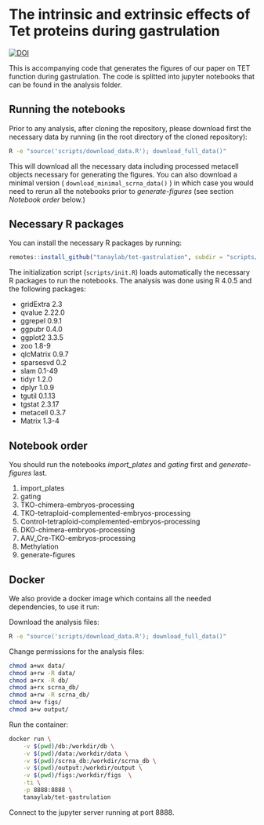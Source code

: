 
# The intrinsic and extrinsic effects of Tet proteins during gastrulation

<!-- badges: start -->
[![DOI](https://zenodo.org/badge/500408241.svg)](https://zenodo.org/badge/latestdoi/500408241)
<!-- badges: end -->

This is accompanying code that generates the figures of our paper on TET function during gastrulation. The code is splitted into jupyter notebooks that can be found in the analysis folder.

## Running the notebooks

Prior to any analysis, after cloning the repository, please download first the necessary data by running (in the root directory of the cloned repository):


```bash
R -e "source('scripts/download_data.R'); download_full_data()"
```

This will download all the necessary data including processed metacell objects necessary for generating the figures. You can also download a minimal version ( `download_minimal_scrna_data()` ) in which case you would need to rerun all the notebooks prior to _generate-figures_ (see section *Notebook order* below.)

## Necessary R packages

You can install the necessary R packages by running:

```r
remotes::install_github("tanaylab/tet-gastrulation", subdir = "scripts/tet.gastru")
```

The initialization script (`scripts/init.R`) loads automatically the necessary R packages to run the notebooks. The analysis was done using R 4.0.5 and the following packages:

- gridExtra 2.3
- qvalue 2.22.0
- ggrepel 0.9.1
- ggpubr 0.4.0   
- ggplot2 3.3.5
- zoo 1.8-9
- qlcMatrix 0.9.7
- sparsesvd 0.2  
- slam 0.1-49
- tidyr 1.2.0
- dplyr 1.0.9
- tgutil 0.1.13  
- tgstat 2.3.17
- metacell 0.3.7
- Matrix 1.3-4

## Notebook order 

You should run the notebooks _import_plates_ and _gating_ first and _generate-figures_ last.

1. import_plates
2. gating
3. TKO-chimera-embryos-processing
4. TKO-tetraploid-complemented-embryos-processing
5. Control-tetraploid-complemented-embryos-processing
6. DKO-chimera-embryos-processing
7. AAV_Cre-TKO-embryos-processing
8. Methylation
9. generate-figures

## Docker

We also provide a docker image which contains all the needed dependencies, to use it run:

Download the analysis files: 

```bash
R -e "source('scripts/download_data.R'); download_full_data()"
```

Change permissions for the analysis files:

```bash
chmod a+wx data/
chmod a+rw -R data/
chmod a+rx -R db/
chmod a+rx scrna_db/
chmod a+rw -R scrna_db/
chmod a+w figs/
chmod a+w output/
```

Run the container:

```bash
docker run \
    -v $(pwd)/db:/workdir/db \
    -v $(pwd)/data:/workdir/data \
    -v $(pwd)/scrna_db:/workdir/scrna_db \
    -v $(pwd)/output:/workdir/output \
    -v $(pwd)/figs:/workdir/figs  \
    -ti \
    -p 8888:8888 \
    tanaylab/tet-gastrulation
```

Connect to the jupyter server running at port 8888.



